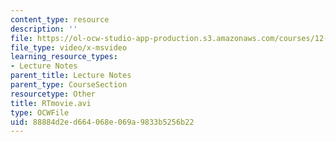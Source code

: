 ```yaml
---
content_type: resource
description: ''
file: https://ol-ocw-studio-app-production.s3.amazonaws.com/courses/12-520-geodynamics-fall-2006/88884d2ed664068e069a9833b5256b22_RTmovie.avi
file_type: video/x-msvideo
learning_resource_types:
- Lecture Notes
parent_title: Lecture Notes
parent_type: CourseSection
resourcetype: Other
title: RTmovie.avi
type: OCWFile
uid: 88884d2e-d664-068e-069a-9833b5256b22
---
```

